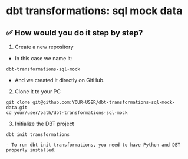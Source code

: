 # dbt transformations: sql mock data

## ✅ How would you do it step by step?

1. Create a new repository

- In this case we name it:

```
dbt-transformations-sql-mock
```

- And we created it directly on GitHub.

2. Clone it to your PC

```
git clone git@github.com:YOUR-USER/dbt-transformations-sql-mock-data.git
cd your/user/path/dbt-transformations-sql-mock
```

3. Initialize the DBT project

```
dbt init transformations
```

    - To run dbt init transformations, you need to have Python and DBT properly installed.